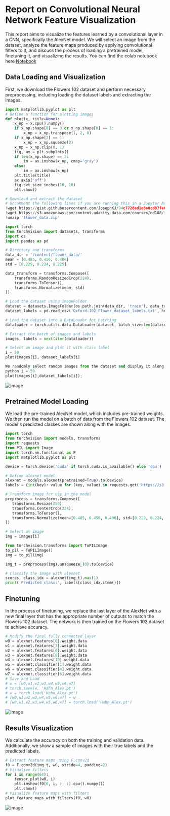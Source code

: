 # Report on Convolutional Neural Network Feature Visualization
This report aims to visualize the features learned by a convolutional layer in a CNN, specifically the AlexNet model. We will select an image from the dataset, analyze the feature maps produced by applying convolutional filters to it, and discuss the process of loading a pretrained model, finetuning it, and visualizing the results. You can find the colab notebook here [Notebook](https://colab.research.google.com/drive/1u-QR5Ih554kIgFYQv0po_2tTh1iNs_7v?usp=sharing)
## Data Loading and Visualization
First, we download the Flowers 102 dataset and perform necessary preprocessing, including loading the dataset labels and extracting the images.
```python
import matplotlib.pyplot as plt
# Define a function for plotting images
def plot(x, title=None):
    x_np = x.cpu().numpy()
    if x_np.shape[0] == 3 or x_np.shape[0] == 1:
        x_np = x_np.transpose(1, 2, 0)
    if x_np.shape[2] == 1:
        x_np = x_np.squeeze(2)
    x_np = x_np.clip(0, 1)
    fig, ax = plt.subplots()
    if len(x_np.shape) == 2:
        im = ax.imshow(x_np, cmap='gray')
    else:
        im = ax.imshow(x_np)
    plt.title(title)
    ax.axis('off')
    fig.set_size_inches(10, 10)
    plt.show()

# Download and extract the dataset
# Uncomment the following lines if you are running this in a Jupyter Notebook
!wget https://gist.githubusercontent.com/JosephKJ/94c7728ed1a8e0cd87fe6a029769cde1/raw/403325f5110cb0f3099734c5edb9f457539c77e9/Oxford-102_Flower_dataset_labels.txt
!wget https://s3.amazonaws.com/content.udacity-data.com/courses/nd188/flower_data.zip
!unzip 'flower_data.zip'

import torch
from torchvision import datasets, transforms
import os
import pandas as pd

# Directory and transforms
data_dir = '/content/flower_data/'
mean = [0.485, 0.456, 0.406]
std = [0.229, 0.224, 0.225]

data_transform = transforms.Compose([
    transforms.RandomResizedCrop(224),
    transforms.ToTensor(),
    transforms.Normalize(mean, std)
])

# Load the dataset using ImageFolder
dataset = datasets.ImageFolder(os.path.join(data_dir, 'train'), data_transform)
dataset_labels = pd.read_csv('Oxford-102_Flower_dataset_labels.txt', header=None)[0].str.replace("'", "").str.strip()

# Load the dataset into a DataLoader for batching
dataloader = torch.utils.data.DataLoader(dataset, batch_size=len(dataset), shuffle=False) 

# Extract the batch of images and labels
images, labels = next(iter(dataloader))

# Select an image and plot it with class label
i = 50
plot(images[i], dataset_labels[i]

We randomly select random images from the dataset and display it along with its corresponding label.
python i = 50
plot(images[i],dataset_labels[i]);
```
![image](https://github.com/Theflawlessone/Data-Science/assets/142954344/7d6949de-b242-414d-b5d8-421852b47f03)



## Pretrained Model Loading
We load the pre-trained AlexNet model, which includes pre-trained weights. We then run the model on a batch of data from the Flowers 102 dataset. The model's predicted classes are shown along with the images.
```python
import torch
from torchvision import models, transforms
import requests
from PIL import Image
import torch.nn.functional as F
import matplotlib.pyplot as plt

device = torch.device('cuda' if torch.cuda.is_available() else 'cpu')

# Define alexnet model
alexnet = models.alexnet(pretrained=True).to(device)
labels = {int(key): value for (key, value) in requests.get('https://s3.amazonaws.com/mlpipes/pytorch-quick-start/labels.json').json().items()}

# Transform image for use in the model
preprocess = transforms.Compose([
   transforms.Resize(256),
   transforms.CenterCrop(224),
   transforms.ToTensor(),
   transforms.Normalize(mean=[0.485, 0.456, 0.406], std=[0.229, 0.224, 0.225])
])

# Select an image
img = images[i]

from torchvision.transforms import ToPILImage
to_pil = ToPILImage()
img = to_pil(img) 

img_t = preprocess(img).unsqueeze_(0).to(device)

# Classify the image with alexnet
scores, class_idx = alexnet(img_t).max(1)
print('Predicted class:', labels[class_idx.item()])
```

## Finetuning
In the process of finetuning, we replace the last layer of the AlexNet with a new final layer that has the appropriate number of outputs to match the Flowers 102 dataset. The network is then trained on the Flowers 102 dataset to achieve accuracy.
```python
# Modify the final fully connected layer
w0 = alexnet.features[0].weight.data
w1 = alexnet.features[3].weight.data
w2 = alexnet.features[6].weight.data
w3 = alexnet.features[8].weight.data
w4 = alexnet.features[10].weight.data
w5 = alexnet.classifier[1].weight.data
w6 = alexnet.classifier[4].weight.data
w7 = alexnet.classifier[6].weight.data
# Save and Load
# w = [w0,w1,w2,w3,w4,w5,w6,w7]
# torch.save(w, 'Hahn_Alex.pt')
# w = torch.load('Hahn_Alex.pt')
# [w0,w1,w2,w3,w4,w5,w6,w7] = w
# [w0,w1,w2,w3,w4,w5,w6,w7] = torch.load('Hahn_Alex.pt')
```
![image](https://github.com/Theflawlessone/Data-Science/assets/142954344/43d9d188-67aa-47b8-8c24-cb22bb71d243)

## Results Visualization
We calculate the accuracy on both the training and validation data. Additionally, we show a sample of images with their true labels and the predicted labels.
```python
# Extract feature maps using F.conv2d
f0 = F.conv2d(img_t, w0, stride=4, padding=2)
# Visualize filters
for i in range(64):
    tensor_plot(w0, i)
    plt.imshow(f0[0, i, :, :].cpu().numpy())
    plt.show()
# Visualize feature maps with filters
plot_feature_maps_with_filters(f0, w0)
```
![image](https://github.com/Theflawlessone/Data-Science/assets/142954344/de744ae7-8144-40f3-bf75-32cd4742534f)
